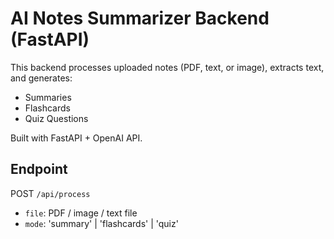 # AI Notes Summarizer Backend (FastAPI)

This backend processes uploaded notes (PDF, text, or image), extracts text, and generates:
- Summaries
- Flashcards
- Quiz Questions

Built with FastAPI + OpenAI API.

## Endpoint

POST `/api/process`
- `file`: PDF / image / text file
- `mode`: 'summary' | 'flashcards' | 'quiz'
